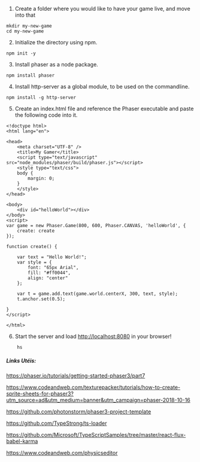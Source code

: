 1. Create a folder where you would like to have your game live, and move into that

```
mkdir my-new-game
cd my-new-game
```

2. Initialize the directory using npm.

```
npm init -y
```

3. Install phaser as a node package.

```
npm install phaser
```

4. Install http-server as a global module, to be used on the commandline.

```
npm install -g http-server
```

5. Create an index.html file and reference the Phaser executable and paste the following code into it.

```
<!doctype html>
<html lang="en">

<head>
    <meta charset="UTF-8" />
    <title>My Gamer</title>
    <script type="text/javascript" src="node_modules/phaser/build/phaser.js"></script>
    <style type="text/css">
    body {
        margin: 0;
    }
    </style>
</head>

<body>
    <div id="helloWorld"></div>
</body>
<script>
var game = new Phaser.Game(800, 600, Phaser.CANVAS, 'helloWorld', {
    create: create
});

function create() {

    var text = "Hello World!";
    var style = {
        font: "65px Arial",
        fill: "#ff0044",
        align: "center"
    };

    var t = game.add.text(game.world.centerX, 300, text, style);
    t.anchor.set(0.5);

}
</script>

</html>
```

6. Start the server and load [http://localhost:8080](http://localhost:8080/) in your browser!

```
    hs    
```



##### Links Utéis:

https://phaser.io/tutorials/getting-started-phaser3/part7

https://www.codeandweb.com/texturepacker/tutorials/how-to-create-sprite-sheets-for-phaser3?utm_source=ad&utm_medium=banner&utm_campaign=phaser-2018-10-16

https://github.com/photonstorm/phaser3-project-template

https://github.com/TypeStrong/ts-loader

https://github.com/Microsoft/TypeScriptSamples/tree/master/react-flux-babel-karma

https://www.codeandweb.com/physicseditor



